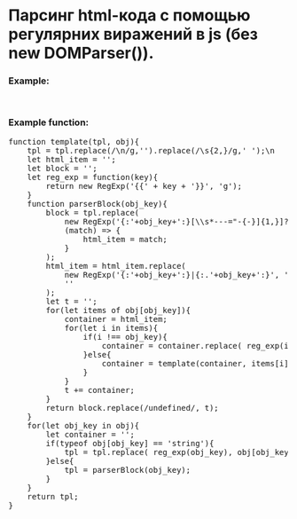 # Парсинг html-кода с помощью регулярних виражений в js (без new DOMParser()).

<h3>Example: </h3>
<pre>
    <script>
        document.body.insertAdjacentHTML(
            'beforeend',
            template(tpl, obj)
        );
    </script>
</pre>

<h3>Example function: </h3>
<pre>
function template(tpl, obj){
    tpl = tpl.replace(/\n/g,'').replace(/\s{2,}/g,' ');\n
    let html_item = '';
    let block = '';
    let reg_exp = function(key){
        return new RegExp('{{' + key + '}}', 'g');
    }
    function parserBlock(obj_key){
        block = tpl.replace(
            new RegExp('{:'+obj_key+':}[\\s*---="-{-}]{1,}]?({:.'+obj_key+':})', 'g'),
            (match) => {
                html_item = match;
            }
        );
        html_item = html_item.replace(
            new RegExp('{:'+obj_key+':}|{:.'+obj_key+':}', 'g'),
            ''
        );
        let t = '';
        for(let items of obj[obj_key]){
            container = html_item;
            for(let i in items){
                if(i !== obj_key){
                    container = container.replace( reg_exp(i), items[i] );
                }else{
                    container = template(container, items[i]);
                }
            }
            t += container;
        }
        return block.replace(/undefined/, t);
    }
    for(let obj_key in obj){
        let container = '';
        if(typeof obj[obj_key] == 'string'){
            tpl = tpl.replace( reg_exp(obj_key), obj[obj_key] );
        }else{
            tpl = parserBlock(obj_key);
        }
    }
    return tpl;
}
</pre>
